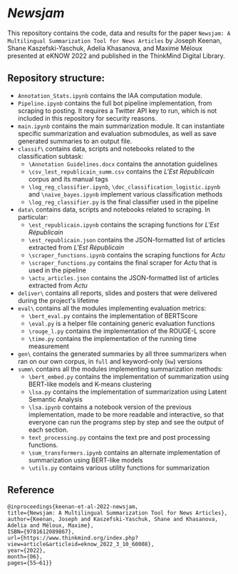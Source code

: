# *Newsjam*

This repository contains the code, data and results for the paper `Newsjam: A Multilingual Summarization Tool for News Articles` by Joseph Keenan, Shane Kaszefski-Yaschuk, Adelia Khasanova, and Maxime Méloux presented at eKNOW 2022 and published in the ThinkMind Digital Library.

## Repository structure:
- `Annotation_Stats.ipynb` contains the IAA computation module.
- `Pipeline.ipynb` contains the full bot pipeline implementation, from scraping to posting. It requires a Twitter API key to run, which is not included in this repository for security reasons.
- `main.ipynb` contains the main summarization module. It can instantiate specific summarization and evaluation submodules, as well as save generated summaries to an output file.
- `classif\` contains data, scripts and notebooks related to the classification subtask:
  - `\Annotation Guidelines.docx` contains the annotation guidelines
  - `\csv_lest_republicain_summ.csv` contains the *L'Est Républicain* corpus and its manual tags
  - `\log_reg_classifier.ipynb`, `\doc_classification_logistic.ipynb` and `\naive_bayes.ipynb` implement various classification methods
  - `\log_reg_classifier.py` is the final classifier used in the pipeline
- `data\` contains data, scripts and notebooks related to scraping. In particular:
  - `\est_republicain.ipynb` contains the scraping functions for *L'Est Républicain*
  - `\est_republicain.json` contains the JSON-formatted list of articles extracted from *L'Est Républicain*
  - `\scraper_functions.ipynb` contains the scraping functions for *Actu*
  - `\scraper_functions.py` contains the final scraper for *Actu* that is used in the pipeline
  - `\actu_articles.json` contains the JSON-formatted list of articles extracted from *Actu*
- `deliver\` contains all reports, slides and posters that were delivered during the project's lifetime
- `eval\` contains all the modules implementing evaluation metrics:
  - `\bert_eval.py` contains the implementation of BERTScore
  - `\eval.py` is a helper file containing generic evaluation functions
  - `\rouge_l.py` contains the implementation of the ROUGE-L score
  - `\time.py` contains the implementation of the running time measurement
- `gen\` contains the generated summaries by all three summarizers when ran on our own corpus, in `full` and keyword-only (`kw`) versions
- `summ\` contains all the modules implementing summarization methods:
  - `\bert_embed.py` contains the implementation of summarization using BERT-like models and K-means clustering
  - `\lsa.py` contains the implementation of summarization using Latent Semantic Analysis
  - `\lsa.ipynb` contains a notebook version of the previous implementation, made to be more readable and interactive, so that everyone can run the programs step by step and see the output of each section.
  - `text_processing.py` contains the text pre and post processing functions.
  - `\sum_transformers.ipynb` contains an alternate implementation of summarization using BERT-like models
  - `\utils.py` contains various utility functions for summarization
  
 ## Reference
```
@inproceedings{keenan-et-al-2022-newsjam, 
title={Newsjam: A Multilingual Summarization Tool for News Articles},
author={Keenan, Joseph and Kaszefski-Yaschuk, Shane and Khasanova, Adelia and Méloux, Maxime},
ISBN={9781612089867}, 
url={https://www.thinkmind.org/index.php?view=article&articleid=eknow_2022_3_10_60008}, 
year={2022}, 
month={06}, 
pages={55–61}}
```
